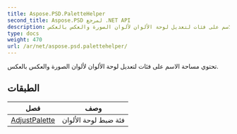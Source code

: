 ```yaml
---
title: Aspose.PSD.PaletteHelper
second_title: Aspose.PSD لمرجع .NET API
description: تحتوي مساحة الاسم على فئات لتعديل لوحة الألوان لألوان الصورة والعكس بالعكس.
type: docs
weight: 470
url: /ar/net/aspose.psd.palettehelper/
---
```

تحتوي مساحة الاسم على فئات لتعديل لوحة الألوان لألوان الصورة والعكس بالعكس.

## الطبقات

| فصل | وصف |
| --- | --- |
| [AdjustPalette](./adjustpalette/) | فئة ضبط لوحة الألوان |


